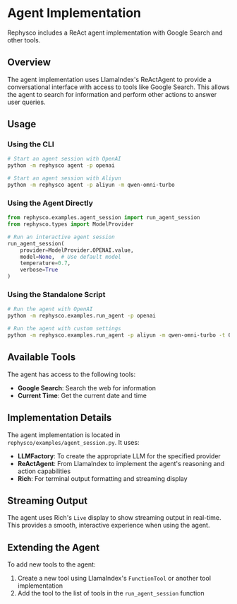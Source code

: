 # Agent Implementation

Rephysco includes a ReAct agent implementation with Google Search and other tools.

## Overview

The agent implementation uses LlamaIndex's ReActAgent to provide a conversational interface with access to tools like Google Search. This allows the agent to search for information and perform other actions to answer user queries.

## Usage

### Using the CLI

```bash
# Start an agent session with OpenAI
python -m rephysco agent -p openai

# Start an agent session with Aliyun
python -m rephysco agent -p aliyun -m qwen-omni-turbo
```

### Using the Agent Directly

```python
from rephysco.examples.agent_session import run_agent_session
from rephysco.types import ModelProvider

# Run an interactive agent session
run_agent_session(
    provider=ModelProvider.OPENAI.value,
    model=None,  # Use default model
    temperature=0.7,
    verbose=True
)
```

### Using the Standalone Script

```bash
# Run the agent with OpenAI
python -m rephysco.examples.run_agent -p openai

# Run the agent with custom settings
python -m rephysco.examples.run_agent -p aliyun -m qwen-omni-turbo -t 0.8 -v
```

## Available Tools

The agent has access to the following tools:

- **Google Search**: Search the web for information
- **Current Time**: Get the current date and time

## Implementation Details

The agent implementation is located in `rephysco/examples/agent_session.py`. It uses:

- **LLMFactory**: To create the appropriate LLM for the specified provider
- **ReActAgent**: From LlamaIndex to implement the agent's reasoning and action capabilities
- **Rich**: For terminal output formatting and streaming display

## Streaming Output

The agent uses Rich's `Live` display to show streaming output in real-time. This provides a smooth, interactive experience when using the agent.

## Extending the Agent

To add new tools to the agent:

1. Create a new tool using LlamaIndex's `FunctionTool` or another tool implementation
2. Add the tool to the list of tools in the `run_agent_session` function